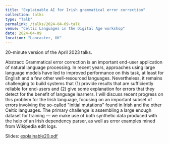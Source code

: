 ```yaml
---
title: "Explainable AI for Irish grammatical error correction"
collection: talks
type: "Talk"
permalink: /talks/2024-04-09-talk
venue: "Celtic Languages in the Digital Age workshop"
date: 2024-04-09
location: "Lancaster, UK"
---
```


20-minute version of the April 2023 talks.

Abstract: Grammatical error correction is an important end-user application of natural language processing. In recent years, approaches using large language models have led to improved performance on this task, at least for English and a few other well-resourced languages. Nevertheless, it remains challenging to build systems that (1) provide results that are sufficiently reliable for end-users and (2) give some explanation for errors that they detect for the benefit of language learners. I will discuss recent progress on this problem for the Irish language, focusing on an important subset of errors involving the so-called "initial mutations" found in Irish and the other Celtic languages. The primary challenge is assembling a large enough dataset for training — we make use of both synthetic data produced with the help of an Irish dependency parser, as well as error examples mined from Wikipedia edit logs.

Slides: [explainable20.pdf](/files/explainable20.pdf)
